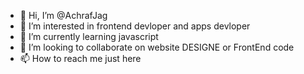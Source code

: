 - 👋 Hi, I’m @AchrafJag
- 👀 I’m interested in frontend devloper and apps devloper
- 🌱 I’m currently learning javascript
- 💞️ I’m looking to collaborate on website DESIGNE or FrontEnd code
- 📫 How to reach me just here

<!---
AchrafJag/AchrafJag is a ✨ special ✨ repository because its `README.md` (this file) appears on your GitHub profile.
You can click the Preview link to take a look at your changes.
--->
